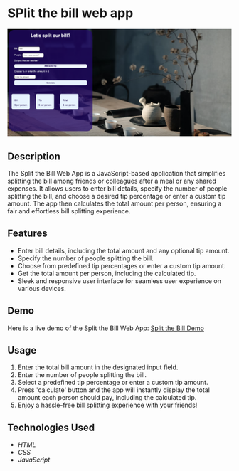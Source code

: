 # SPlit the bill web app

<img src='https://github.com/elenavrm/split-the-bill/blob/main/split.png?raw=true' alt='demo' width='550px'>

## Description

The Split the Bill Web App is a JavaScript-based application that simplifies splitting the bill among friends or colleagues after a meal or any shared expenses. 
It allows users to enter bill details, specify the number of people splitting the bill, and choose a desired tip percentage or enter a custom tip amount. 
The app then calculates the total amount per person, ensuring a fair and effortless bill splitting experience.

## Features

* Enter bill details, including the total amount and any optional tip amount.
* Specify the number of people splitting the bill.
* Choose from predefined tip percentages or enter a custom tip amount.
* Get the total amount per person, including the calculated tip.
* Sleek and responsive user interface for seamless user experience on various devices.

## Demo

Here is a live demo of the Split the Bill Web App: [Split the Bill Demo](https://radiant-daffodil-4a69b7.netlify.app/)

## Usage

1. Enter the total bill amount in the designated input field.
2. Enter the number of people splitting the bill.
3. Select a predefined tip percentage or enter a custom tip amount.
4. Press 'calculate' button and the app will instantly display the total amount each person should pay, including the calculated tip.
5. Enjoy a hassle-free bill splitting experience with your friends!

## Technologies Used

* *HTML*
* *CSS*
* *JavaScript*

